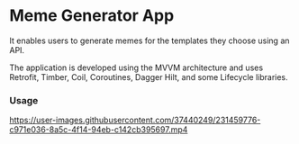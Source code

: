 # Meme Generator App

It enables users to generate memes for the templates they choose using an API.

The application is developed using the MVVM architecture and uses Retrofit, Timber, Coil, Coroutines, Dagger Hilt, and some Lifecycle libraries.

### Usage

https://user-images.githubusercontent.com/37440249/231459776-c971e036-8a5c-4f14-94eb-c142cb395697.mp4 

